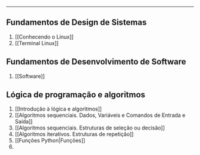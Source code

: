 ___

## Fundamentos de Design de Sistemas
1. [[Conhecendo o Linux]]
2. [[Terminal Linux]]


## Fundamentos de Desenvolvimento de Software
1. [[Software]] 

## Lógica de programação e algoritmos
1. [[Introdução à lógica e algoritmos]]
2. [[Algoritmos sequenciais. Dados, Variáveis e Comandos de Entrada e Saída]]
3. [[Algoritmos sequenciais. Estruturas de seleção ou decisão]]
4. [[Algoritmos iterativos. Estruturas de repetição]]
5. [[Funções Python|Funções]]
6. 